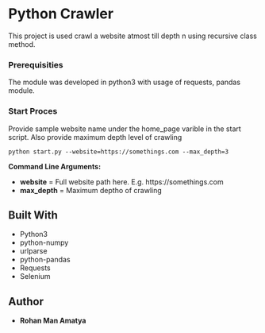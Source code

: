 <h1>Python Crawler</h1>
<p>This project is used crawl a website atmost till depth n using recursive class method.</p>

<h3>Prerequisities</h3>
<p>The module was developed in python3 with usage of requests, pandas module.</p>


<h3>Start Proces</h3>
<p>Provide sample website name under the home_page varible in the start script. Also provide maximum depth level of crawling</p>
<pre>
<code>python start.py --website=https://somethings.com --max_depth=3</code>
</pre>
<p><strong>Command Line Arguments:</strong>
  
<ul>
  <li><strong>website</strong> = Full website path here. E.g. https://somethings.com </li>
  <li><strong>max_depth</strong> = Maximum deptho of crawling</li>
</ul>
</p>

<h2>Built With</h2>
<ul>
<li>Python3</li>
<li>python-numpy</li>
<li>urlparse</li>
<li>python-pandas</li>
<li>Requests</li>
<li>Selenium</li>
</ul>

<h2>Author</h2>
<ul>
<li><strong>Rohan Man Amatya</strong></li>
</ul>
